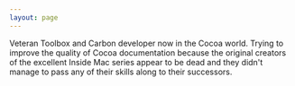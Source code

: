 ```yaml
---
layout: page
---
```




Veteran Toolbox and Carbon developer now in the Cocoa world. Trying to improve the quality of Cocoa documentation because the original creators of the excellent Inside Mac series appear to be dead and they didn't manage to pass any of their skills along to their successors.

